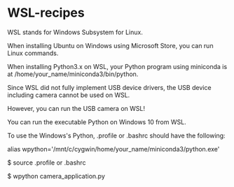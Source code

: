 # WSL-recipes

WSL stands for Windows Subsystem for Linux.

When installing Ubuntu on Windows using Microsoft Store, 
you can run Linux commands.

When installing Python3.x on WSL, your Python program using miniconda is 
at /home/your_name/miniconda3/bin/python.

Since WSL did not fully implement USB device drivers, 
the USB device including camera cannot be used on WSL.

However, you can run the USB camera on WSL!

You can run the executable Python on Windows 10 from WSL.

To use the Windows's Python, .profile or .bashrc should have the following:

alias wpython='/mnt/c/cygwin/home/your_name/miniconda3/python.exe'

$ source .profile or .bashrc

$ wpython camera_application.py

